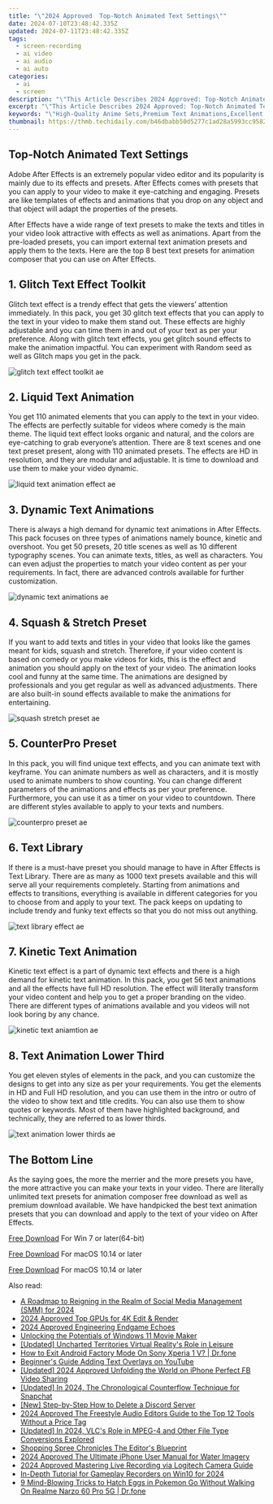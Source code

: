 ```yaml
---
title: "\"2024 Approved  Top-Notch Animated Text Settings\""
date: 2024-07-10T23:48:42.335Z
updated: 2024-07-11T23:48:42.335Z
tags: 
  - screen-recording
  - ai video
  - ai audio
  - ai auto
categories: 
  - ai
  - screen
description: "\"This Article Describes 2024 Approved: Top-Notch Animated Text Settings\""
excerpt: "\"This Article Describes 2024 Approved: Top-Notch Animated Text Settings\""
keywords: "\"High-Quality Anime Sets,Premium Text Animations,Excellent Animation Designs,Superior Anime Graphics,Top Quality Animated Text,Elite Anime Artwork,Best Animated Text Settings\""
thumbnail: https://thmb.techidaily.com/b46dbabb50d5277c1ad28a5993cc958234753eefedba62d12174cf3ff84234d4.jpg
---
```


## Top-Notch Animated Text Settings

Adobe After Effects is an extremely popular video editor and its popularity is mainly due to its effects and presets. After Effects comes with presets that you can apply to your video to make it eye-catching and engaging. Presets are like templates of effects and animations that you drop on any object and that object will adapt the properties of the presets.

After Effects have a wide range of text presets to make the texts and titles in your video look attractive with effects as well as animations. Apart from the pre-loaded presets, you can import external text animation presets and apply them to the texts. Here are the top 8 best text presets for animation composer that you can use on After Effects.

## 1\. Glitch Text Effect Toolkit

Glitch text effect is a trendy effect that gets the viewers’ attention immediately. In this pack, you get 30 glitch text effects that you can apply to the text in your video to make them stand out. These effects are highly adjustable and you can time them in and out of your text as per your preference. Along with glitch text effects, you get glitch sound effects to make the animation impactful. You can experiment with Random seed as well as Glitch maps you get in the pack.

![glitch text effect toolkit ae](https://images.wondershare.com/filmora/article-images/2022/07/glitch-text-effect-toolkit-ae.jpg)

## 2\. Liquid Text Animation

You get 110 animated elements that you can apply to the text in your video. The effects are perfectly suitable for videos where comedy is the main theme. The liquid text effect looks organic and natural, and the colors are eye-catching to grab everyone’s attention. There are 8 text scenes and one text preset present, along with 110 animated presets. The effects are HD in resolution, and they are modular and adjustable. It is time to download and use them to make your video dynamic.

![liquid text animation effect ae](https://images.wondershare.com/filmora/article-images/2022/07/liquid-text-animation-effect-ae.jpg)

## 3\. Dynamic Text Animations

There is always a high demand for dynamic text animations in After Effects. This pack focuses on three types of animations namely bounce, kinetic and overshoot. You get 50 presets, 20 title scenes as well as 10 different typography scenes. You can animate texts, titles, as well as characters. You can even adjust the properties to match your video content as per your requirements. In fact, there are advanced controls available for further customization.

![dynamic text animations ae](https://images.wondershare.com/filmora/article-images/2022/07/dynamic-text-animations-ae.jpg)

## 4\. Squash & Stretch Preset

If you want to add texts and titles in your video that looks like the games meant for kids, squash and stretch. Therefore, if your video content is based on comedy or you make videos for kids, this is the effect and animation you should apply on the text of your video. The animation looks cool and funny at the same time. The animations are designed by professionals and you get regular as well as advanced adjustments. There are also built-in sound effects available to make the animations for entertaining.

![squash stretch preset ae](https://images.wondershare.com/filmora/article-images/2022/07/squash-stretch-preset-ae.jpg)

## 5\. CounterPro Preset

In this pack, you will find unique text effects, and you can animate text with keyframe. You can animate numbers as well as characters, and it is mostly used to animate numbers to show counting. You can change different parameters of the animations and effects as per your preference. Furthermore, you can use it as a timer on your video to countdown. There are different styles available to apply to your texts and numbers.

![counterpro preset ae](https://images.wondershare.com/filmora/article-images/2022/07/counterpro-preset-ae.jpg)

## 6\. Text Library

If there is a must-have preset you should manage to have in After Effects is Text Library. There are as many as 1000 text presets available and this will serve all your requirements completely. Starting from animations and effects to transitions, everything is available in different categories for you to choose from and apply to your text. The pack keeps on updating to include trendy and funky text effects so that you do not miss out anything.

![text library effect ae](https://images.wondershare.com/filmora/article-images/2022/07/text-library-effect-ae.jpg)

## 7\. Kinetic Text Animation

Kinetic text effect is a part of dynamic text effects and there is a high demand for kinetic text animation. In this pack, you get 56 text animations and all the effects have full HD resolution. The effect will literally transform your video content and help you to get a proper branding on the video. There are different types of animations available and you videos will not look boring by any chance.

![kinetic text aniamtion ae](https://images.wondershare.com/filmora/article-images/2022/07/kinetic-text-aniamtion-ae.jpg)

## 8\. Text Animation Lower Third

You get eleven styles of elements in the pack, and you can customize the designs to get into any size as per your requirements. You get the elements in HD and Full HD resolution, and you can use them in the intro or outro of the video to show text and title credits. You can also use them to show quotes or keywords. Most of them have highlighted background, and technically, they are referred to as lower thirds.

![text animation lower thirds ae](https://images.wondershare.com/filmora/article-images/2022/07/text-animation-lower-thirds-ae.jpg)

## The Bottom Line

As the saying goes, the more the merrier and the more presets you have, the more attractive you can make your texts in your video. There are literally unlimited text presets for animation composer free download as well as premium download available. We have handpicked the best text animation presets that you can download and apply to the text of your video on After Effects.

[Free Download](https://tools.techidaily.com/wondershare/filmora/download/) For Win 7 or later(64-bit)

[Free Download](https://tools.techidaily.com/wondershare/filmora/download/) For macOS 10.14 or later

[Free Download](https://tools.techidaily.com/wondershare/filmora/download/) For macOS 10.14 or later

<ins class="adsbygoogle"
     style="display:block"
     data-ad-format="autorelaxed"
     data-ad-client="ca-pub-7571918770474297"
     data-ad-slot="1223367746"></ins>

<ins class="adsbygoogle"
     style="display:block"
     data-ad-format="autorelaxed"
     data-ad-client="ca-pub-7571918770474297"
     data-ad-slot="1223367746"></ins>



<ins class="adsbygoogle"
     style="display:block"
     data-ad-client="ca-pub-7571918770474297"
     data-ad-slot="8358498916"
     data-ad-format="auto"
     data-full-width-responsive="true"></ins>


<span class="atpl-alsoreadstyle">Also read:</span>
<div><ul>
<li><a href="https://article-tips.techidaily.com/a-roadmap-to-reigning-in-the-realm-of-social-media-management-smm-for-2024/"><u>A Roadmap to Reigning in the Realm of Social Media Management (SMM) for 2024</u></a></li>
<li><a href="https://article-tips.techidaily.com/2024-approved-top-gpus-for-4k-edit-and-render/"><u>2024 Approved  Top GPUs for 4K Edit & Render</u></a></li>
<li><a href="https://youtube-videos.techidaily.com/2024-approved-engineering-endgame-echoes/"><u>2024 Approved  Engineering Endgame Echoes</u></a></li>
<li><a href="https://extra-resources.techidaily.com/unlocking-the-potentials-of-windows-11-movie-maker/"><u>Unlocking the Potentials of Windows 11 Movie Maker</u></a></li>
<li><a href="https://some-guidance.techidaily.com/updated-uncharted-territories-virtual-realitys-role-in-leisure/"><u>[Updated] Uncharted Territories  Virtual Reality's Role in Leisure</u></a></li>
<li><a href="https://change-location.techidaily.com/how-to-exit-android-factory-mode-on-sony-xperia-1-v-drfone-by-drfone-fix-android-problems-fix-android-problems/"><u>How to Exit Android Factory Mode On Sony Xperia 1 V? | Dr.fone</u></a></li>
<li><a href="https://youtube-video-recordings.techidaily.com/beginners-guide-adding-text-overlays-on-youtube/"><u>Beginner's Guide  Adding Text Overlays on YouTube</u></a></li>
<li><a href="https://facebook-video-recording.techidaily.com/updated-2024-approved-unfolding-the-world-on-iphone-perfect-fb-video-sharing/"><u>[Updated] 2024 Approved  Unfolding the World on iPhone  Perfect FB Video Sharing</u></a></li>
<li><a href="https://snapchat-videos.techidaily.com/updated-in-2024-the-chronological-counterflow-technique-for-snapchat/"><u>[Updated] In 2024, The Chronological Counterflow Technique for Snapchat</u></a></li>
<li><a href="https://discord-videos.techidaily.com/new-step-by-step-how-to-delete-a-discord-server/"><u>[New] Step-by-Step  How to Delete a Discord Server</u></a></li>
<li><a href="https://voice-adjusting.techidaily.com/2024-approved-the-freestyle-audio-editors-guide-to-the-top-12-tools-without-a-price-tag/"><u>2024 Approved The Freestyle Audio Editors Guide to the Top 12 Tools Without a Price Tag</u></a></li>
<li><a href="https://article-posts.techidaily.com/updated-in-2024-vlcs-role-in-mpeg-4-and-other-file-type-conversions-explored/"><u>[Updated] In 2024, VLC's Role in MPEG-4 and Other File Type Conversions Explored</u></a></li>
<li><a href="https://extra-information.techidaily.com/shopping-spree-chronicles-the-editors-blueprint/"><u>Shopping Spree Chronicles  The Editor's Blueprint</u></a></li>
<li><a href="https://article-helps.techidaily.com/2024-approved-the-ultimate-iphone-user-manual-for-water-imagery/"><u>2024 Approved  The Ultimate iPhone User Manual for Water Imagery</u></a></li>
<li><a href="https://screen-sharing-recording.techidaily.com/2024-approved-mastering-live-recording-via-logitech-camera-guide/"><u>2024 Approved  Mastering Live Recording via Logitech Camera Guide</u></a></li>
<li><a href="https://screen-sharing-recording.techidaily.com/in-depth-tutorial-for-gameplay-recorders-on-win10-for-2024/"><u>In-Depth Tutorial for Gameplay Recorders on Win10 for 2024</u></a></li>
<li><a href="https://pokemon-go-android.techidaily.com/9-mind-blowing-tricks-to-hatch-eggs-in-pokemon-go-without-walking-on-realme-narzo-60-pro-5g-drfone-by-drfone-virtual-android/"><u>9 Mind-Blowing Tricks to Hatch Eggs in Pokemon Go Without Walking On Realme Narzo 60 Pro 5G | Dr.fone</u></a></li>
</ul></div>
